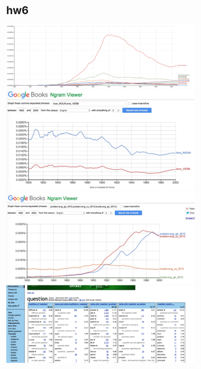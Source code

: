 # hw6
![ссылка](https://github.com/linapilipchuk/hw6/blob/master/Snimok_ekrana_2018-04-09_v_15_52_01.png)
![ссылка](https://github.com/linapilipchuk/hw6/blob/master/fhfhhfhf.jpeg)
![ссылка](https://github.com/linapilipchuk/hw6/blob/master/problem%20trouble.jpeg)
![ссылка](https://github.com/linapilipchuk/hw6/blob/master/question.png)
